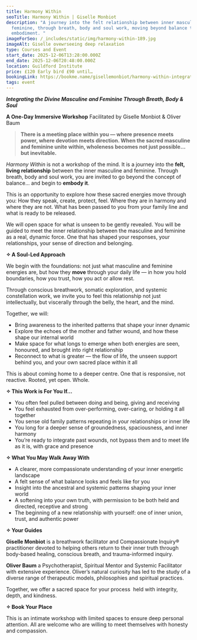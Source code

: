 ```yaml
---
title: Harmony Within
seoTitle: Harmony Within | Giselle Monbiot
description: "A journey into the felt relationship between inner masculine and
  feminine, through breath, body and soul work, moving beyond balance to
  embodiment. "
imageForSeo: /_includes/static/img/harmony-within-189.jpg
imageAlt: Giselle ovewrseeing deep relaxation
type: Courses and Event
start_date: 2025-12-06T13:28:00.000Z
end_date: 2025-12-06T20:48:00.000Z
location: Guildford Institute
price: £120 Early bird £90 until…
bookingLink: https://bookme.name/gisellemonbiot/harmony-within-integrating-the-divine-masculine-and-feminine-through-breath-body-and-soul
tags: event
---
```

***Integrating the Divine Masculine and Feminine Through Breath, Body & Soul***

**A One-Day Immersive Workshop**
Facilitated by Giselle Monbiot & Oliver Baum

> **There is a meeting place within you — where presence meets power, where devotion meets direction. When the sacred masculine and feminine unite within, wholeness becomes not just possible… but inevitable.**

*Harmony Within* is not a workshop of the mind. It is a journey into the **felt, living relationship** between the inner masculine and feminine. Through breath, body and soul work, you are invited to go beyond the concept of balance… and begin to **embody it**.

This is an opportunity to explore how these sacred energies move through you:
How they speak, create, protect, feel.
Where they are in harmony and where they are not.
What has been passed to you from your family line and what is ready to be released.

We will open space for what is unseen to be gently revealed. You will be guided to meet the inner relationship between the masculine and feminine as a real, dynamic force. One that has shaped your responses, your relationships, your sense of direction and belonging.

**✧ A Soul-Led Approach**

We begin with the foundations: not just what masculine and feminine energies are, but how they **move** through your daily life — in how you hold boundaries, how you trust, how you act or allow rest.

Through conscious breathwork, somatic exploration, and systemic constellation work, we invite you to feel this relationship not just intellectually, but viscerally through the belly, the heart, and the mind.

Together, we will:

* Bring awareness to the inherited patterns that shape your inner dynamic
* Explore the echoes of the mother and father wound, and how these shape our internal world
* Make space for what longs to emerge when both energies are seen, honoured, and brought into right relationship
* Reconnect to what is greater — the flow of life, the unseen support behind you, and your own sacred place within it all

This is about coming home to a deeper centre. One that is responsive, not reactive. Rooted, yet open. Whole.

**✧ This Work is For You If…**

* You often feel pulled between doing and being, giving and receiving
* You feel exhausted from over-performing, over-caring, or holding it all together
* You sense old family patterns repeating in your relationships or inner life
* You long for a deeper sense of groundedness, spaciousness, and inner harmony
* You’re ready to integrate past wounds, not bypass them and to meet life as it is, with grace and presence

**✧ What You May Walk Away With**

* A clearer, more compassionate understanding of your inner energetic landscape
* A felt sense of what balance looks and feels like for you
* Insight into the ancestral and systemic patterns shaping your inner world
* A softening into your own truth, with permission to be both held and directed, receptive and strong
* The beginning of a new relationship with yourself: one of inner union, trust, and authentic power

**✧ Your Guides**

**Giselle Monbiot** is a breathwork facilitator and Compassionate Inquiry® practitioner devoted to helping others return to their inner truth through body-based healing, conscious breath, and trauma-informed inquiry.

**Oliver Baum** a Psychotherapist, Spiritual Mentor and Systemic Facilitator with extensive experience. Oliver’s natural curiosity has led to the study of a diverse range of therapeutic models, philosophies and spiritual practices.

Together, we offer a sacred space for your process  held with integrity, depth, and kindness.

**✧ Book Your Place**

This is an intimate workshop with limited spaces to ensure deep personal attention.
All are welcome who are willing to meet themselves with honesty and compassion.
